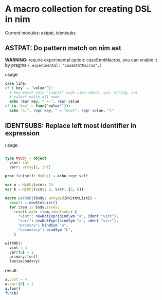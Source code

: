 # A macro collection for creating DSL in nim

Current modules: astpat, identsubs

## ASTPAT: Do pattern match on nim ast

**WARNING:** require experimental option: caseStmtMacros, you can enable it by pragma `{.experimental: "caseStmtMacros".}`

usage:

```nim
case line:
of (`key` = `value*`):
  # key match only "simple" node like ident, sym, string, int
  # value* match all node
  echo repr key, " = ", repr value
of (a.`key` = func(`value*`)):
  echo "a.", repr key, " = func(", repr value, ")"
```

## IDENTSUBS: Replace left most identifier in expression

usage:

```nim

type MyObj = object
  vint: int
  varr: array[2, int]

proc fun(self: MyObj) = echo repr self

var a = MyObj(vint: 1)
var b = MyObj(vint: 2, varr: [5, 6])

macro withObj(body: untyped{nkStmtList}) =
  result = newStmtList()
  for item in body.items:
    result.add: item.identsubs: {
      "vint": newDotExpr(bindSym "a", ident "vint"),
      "varr": newDotExpr(bindSym "a", ident "varr"),
      "primary": bindSym "a",
      "secondary": bindSym "b",
    }

withObj:
  vint = 4
  varr[0] = 1
  primary.fun()
  fun(secondary)
```

result:

```nim
a.vint = 4
a.varr[0] = 1
a.fun()
fun(b)
```